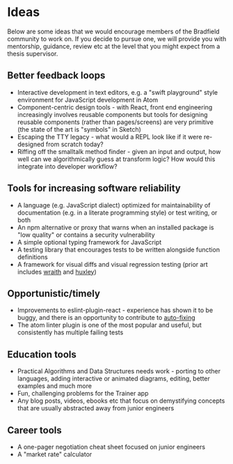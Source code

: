 Ideas
===
Below are some ideas that we would encourage members of the Bradfield community to work on. If you decide to pursue one, we will provide you with mentorship, guidance, review etc at the level that you might expect from a thesis supervisor.

Better feedback loops
---
* Interactive development in text editors, e.g. a "swift playground" style environment for JavaScript development in Atom
* Component-centric design tools - with React, front end engineering increasingly involves reusable components but tools for designing reusable components (rather than pages/screens) are very primitive (the state of the art is "symbols" in Sketch)
* Escaping the TTY legacy - what would a REPL look like if it were re-designed from scratch today?
* Riffing off the smalltalk method finder - given an input and output, how well can we algorithmically guess at transform logic? How would this integrate into developer workflow?

Tools for increasing software reliability
---
* A language (e.g. JavaScript dialect) optimized for maintainability of documentation (e.g. in a literate programming style) or test writing, or both
* An npm alternative or proxy that warns when an installed package is "low quality" or contains a security vulnerability
* A simple optional typing framework for JavaScript
* A testing library that encourages tests to be written alongside function definitions
* A framework for visual diffs and visual regression testing (prior art includes [wraith](https://github.com/BBC-News/wraith) and [huxley](https://github.com/facebookarchive/huxley))

Opportunistic/timely
---
* Improvements to eslint-plugin-react - experience has shown it to be buggy, and there is an opportunity to contribute to [auto-fixing](https://github.com/yannickcr/eslint-plugin-react/issues/245)
* The atom linter plugin is one of the most popular and useful, but consistently has multiple failing tests

Education tools
---
* Practical Algorithms and Data Structures needs work - porting to other languages, adding interactive or animated diagrams, editing, better examples and much more
* Fun, challenging problems for the Trainer app
* Any blog posts, videos, ebooks etc that focus on demystifying concepts that are usually abstracted away from junior engineers

Career tools
---
* A one-pager negotiation cheat sheet focused on junior engineers
* A "market rate" calculator
